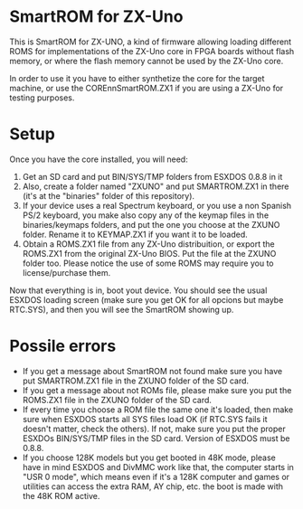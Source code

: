 SmartROM for ZX-Uno
===================

This is SmartROM for ZX-UNO, a kind of firmware allowing loading different ROMS for implementations of the ZX-Uno core in FPGA boards without flash memory, or where the flash memory cannot be used by the ZX-Uno core.

In order to use it you have to either synthetize the core for the target machine, or use the COREnnSmartROM.ZX1 if you are using a ZX-Uno for testing purposes.


Setup
=====
Once you have the core installed, you will need:

1) Get an SD card and put BIN/SYS/TMP folders from ESXDOS 0.8.8 in it
2) Also, create a folder named "ZXUNO" and put SMARTROM.ZX1 in there (it's at the "binaries" folder of this repository). 
3) If your device uses a real Spectrum keyboard, or you use a non Spanish PS/2 keyboard, you make also copy any of the keymap files in the binaries/keymaps folders, and put the one you choose at the ZXUNO folder. Rename it to KEYMAP.ZX1 if you want it to be loaded.
4) Obtain a ROMS.ZX1 file from any ZX-Uno distribuition, or export the ROMS.ZX1 from the original ZX-Uno BIOS. Put the file at the ZXUNO folder too. Please notice the use of some ROMS may require you to license/purchase them.

Now that everything is in, boot yout device. You should see the usual ESXDOS loading screen (make sure you get OK for all opcions but maybe RTC.SYS), and then you will see the SmartROM showing up.

Possile errors
==============

- If you get a message about SmartROM not found make sure you have put SMARTROM.ZX1 file in the ZXUNO folder of the SD card.
- If you get a message about not ROMs file, please make sure you put the ROMS.ZX1 file  in the ZXUNO folder of the SD card.
- If every time you choose a ROM file the same one it's loaded, then make sure when ESXDOS starts all SYS files load OK (if RTC.SYS fails it doesn't matter, check the others). If not, make sure you put the proper ESXDOs BIN/SYS/TMP files in the SD card. Version of ESXDOS must be 0.8.8.
- If you choose 128K models but you get booted in 48K mode, please have in mind ESXDOS and DivMMC work like that, the computer starts in "USR 0 mode", which means even if it's a 128K computer and games or utilities can access the extra RAM, AY chip, etc. the boot is made with the 48K ROM active.



